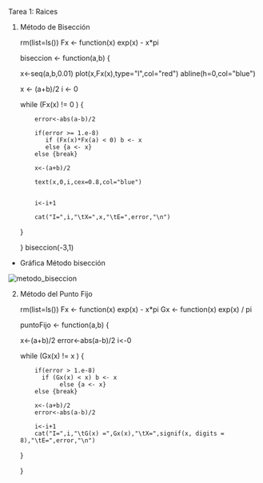 
Tarea 1: Raices

1. Método de Bisección 


    rm(list=ls())
    Fx <- function(x) exp(x) - x*pi

      biseccion <- function(a,b) 
      {
      
      x<-seq(a,b,0.01)
      plot(x,Fx(x),type="l",col="red")
      abline(h=0,col="blue")
      
      x <- (a+b)/2
      i <- 0
      
      while (Fx(x) != 0 ) 
      {   
     
           error<-abs(a-b)/2
      
           if(error >= 1.e-8)
              if (Fx(x)*Fx(a) < 0) b <- x 
              else {a <- x}
           else {break}  
           
           x<-(a+b)/2
            
           text(x,0,i,cex=0.8,col="blue")
           
           
           i<-i+1
           
           cat("I=",i,"\tX=",x,"\tE=",error,"\n")
      
      }

      }
      biseccion(-3,1)







- Gráfica Método bisección 


![metodo_biseccion](https://user-images.githubusercontent.com/46997659/52247924-e5bde900-28b9-11e9-9980-5f0a6189a55b.png)



2. Método del Punto Fijo


      rm(list=ls())
      Fx <- function(x) exp(x) - x*pi
      Gx <- function(x) exp(x) / pi
      
      puntoFijo <- function(a,b) 
      {
      
      x<-(a+b)/2
      error<-abs(a-b)/2
      i<-0
      
      while (Gx(x) != x ) 
      {    
          
           if(error > 1.e-8)
             if (Gx(x) < x) b <- x 
                  else {a <- x}
           else {break}  
           
           x<-(a+b)/2
           error<-abs(a-b)/2
          
           i<-i+1
           cat("I=",i,"\tG(x) =",Gx(x),"\tX=",signif(x, digits = 8),"\tE=",error,"\n")
      
      }
      
      
      }




